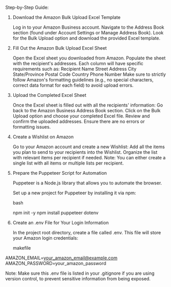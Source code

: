 Step-by-Step Guide:
1. Download the Amazon Bulk Upload Excel Template

    Log in to your Amazon Business account.
    Navigate to the Address Book section (found under Account Settings or Manage Address Book).
    Look for the Bulk Upload option and download the provided Excel template.

2. Fill Out the Amazon Bulk Upload Excel Sheet

    Open the Excel sheet you downloaded from Amazon.
    Populate the sheet with the recipient's addresses. Each column will have specific requirements such as:
        Recipient Name
        Street Address
        City
        State/Province
        Postal Code
        Country
        Phone Number
    Make sure to strictly follow Amazon's formatting guidelines (e.g., no special characters, correct data format for each field) to avoid upload errors.

3. Upload the Completed Excel Sheet

    Once the Excel sheet is filled out with all the recipients' information:
        Go back to the Amazon Business Address Book section.
        Click on the Bulk Upload option and choose your completed Excel file.
        Review and confirm the uploaded addresses. Ensure there are no errors or formatting issues.

4. Create a Wishlist on Amazon

    Go to your Amazon account and create a new Wishlist:
        Add all the items you plan to send to your recipients into the Wishlist.
        Organize the list with relevant items per recipient if needed.
        Note: You can either create a single list with all items or multiple lists per recipient.

5. Prepare the Puppeteer Script for Automation

    Puppeteer is a Node.js library that allows you to automate the browser.

    Set up a new project for Puppeteer by installing it via npm:

    bash

    npm init -y
    npm install puppeteer dotenv

6. Create an .env File for Your Login Information

    In the project root directory, create a file called .env. This file will store your Amazon login credentials:

    makefile

AMAZON_EMAIL=your_amazon_email@example.com
AMAZON_PASSWORD=your_amazon_password

Note: Make sure this .env file is listed in your .gitignore if you are using version control, to prevent sensitive information from being exposed.

